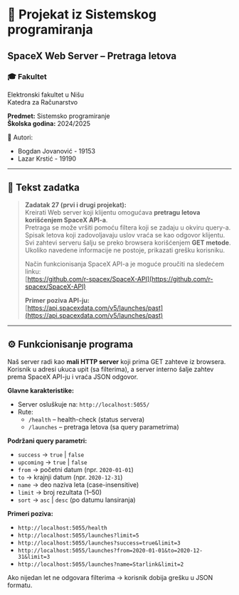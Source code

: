 # 🚀 Projekat iz Sistemskog programiranja  
## SpaceX Web Server – Pretraga letova

### 🎓 Fakultet
Elektronski fakultet u Nišu  
Katedra za Računarstvo  

**Predmet:** Sistemsko programiranje  
**Školska godina:** 2024/2025  

👤 Autori:  
- Bogdan Jovanović - 19153  
- Lazar Krstić - 19190  

---

## 📌 Tekst zadatka
> **Zadatak 27 (prvi i drugi projekat):**  
> Kreirati Web server koji klijentu omogućava **pretragu letova korišćenjem SpaceX API-a**.  
> Pretraga se može vršiti pomoću filtera koji se zadaju u okviru query-a.  
> Spisak letova koji zadovoljavaju uslov vraća se kao odgovor klijentu.  
> Svi zahtevi serveru šalju se preko browsera korišćenjem **GET metode**.  
> Ukoliko navedene informacije ne postoje, prikazati grešku korisniku.  
>
> Način funkcionisanja SpaceX API-a je moguće proučiti na sledećem linku:  
> [https://github.com/r-spacex/SpaceX-API](https://github.com/r-spacex/SpaceX-API)  
>
> **Primer poziva API-ju:**  
> [https://api.spacexdata.com/v5/launches/past](https://api.spacexdata.com/v5/launches/past)

---

## ⚙️ Funkcionisanje programa
Naš server radi kao **mali HTTP server** koji prima GET zahteve iz browsera.  
Korisnik u adresi ukuca upit (sa filterima), a server interno šalje zahtev prema SpaceX API-ju i vraća JSON odgovor.

**Glavne karakteristike:**
- Server osluškuje na: `http://localhost:5055/`
- Rute:
  - `/health` – health-check (status servera)  
  - `/launches` – pretraga letova (sa query parametrima)  

**Podržani query parametri:**
- `success` → `true` | `false`  
- `upcoming` → `true` | `false`  
- `from` → početni datum (npr. `2020-01-01`)  
- `to` → krajnji datum (npr. `2020-12-31`)  
- `name` → deo naziva leta (case-insensitive)  
- `limit` → broj rezultata (1–50)  
- `sort` → `asc` | `desc` (po datumu lansiranja)  

**Primeri poziva:**
- `http://localhost:5055/health`  
- `http://localhost:5055/launches?limit=5`  
- `http://localhost:5055/launches?success=true&limit=3`  
- `http://localhost:5055/launches?from=2020-01-01&to=2020-12-31&limit=3`  
- `http://localhost:5055/launches?name=Starlink&limit=2`  

Ako nijedan let ne odgovara filterima → korisnik dobija grešku u JSON formatu.
